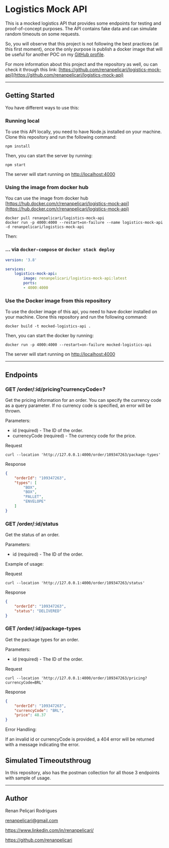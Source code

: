 # Logistics Mock API

This is a mocked logistics API that provides some endpoints for testing and proof-of-concept purposes.
The API contains fake data and can simulate random timeouts on some requests.

So, you will observe that this project is not following the best practices (at this first moment), once the only purpose is publish a docker image that will be useful for another POC on my [GitHub profile](https://github.com/renanpelicari).

For more information about this project and the repository as well, ou can check it through this link: [https://github.com/renanpelicari/logistics-mock-api](https://github.com/renanpelicari/logistics-mock-api)

---

## Getting Started

You have different ways to use this:

### Running local

To use this API locally, you need to have Node.js installed on your machine. Clone this repository and run the following command:

````shell
npm install
````

Then, you can start the server by running:
````shell
npm start
````

The server will start running on [http://localhost:4000](http://localhost:4000)


### Using the image from docker hub

You can use the image from docker hub [https://hub.docker.com/r/renanpelicari/logistics-mock-api](https://hub.docker.com/r/renanpelicari/logistics-mock-api)

```shell
docker pull renanpelicari/logistics-mock-api
docker run -p 4000:4000 --restart=on-failure --name logistics-mock-api -d renanpelicari/logistics-mock-api
```
Then:



### ... via `docker-compose` or `docker stack deploy`

```yaml
version: '3.8'

services:
    logistics-mock-api:
        image: renanpelicari/logistics-mock-api:latest
        ports:
        - 4000:4000
```


### Use the Docker image from this repository

To use the docker image of this api, you need to have docker installed on your machine. Clone this repository and run the following command:

```shell
docker build -t mocked-logistics-api .
```

Then, you can start the docker by running:
```shell
docker run -p 4000:4000 --restart=on-failure mocked-logistics-api
```

The server will start running on [http://localhost:4000](http://localhost:4000)

---

## Endpoints

### GET /order/:id/pricing?currencyCode=?
Get the pricing information for an order. You can specify the currency code as a query parameter. If no currency code is specified, an error will be thrown.

Parameters:

- id (required) - The ID of the order.
- currencyCode (required) - The currency code for the price.

Request

```shell
curl --location 'http://127.0.0.1:4000/order/109347263/package-types'
```

Response

```json
{
    "orderId": "109347263",
    "types": [
        "BOX",
        "BOX",
        "PALLET",
        "ENVELOPE"
    ]
}
```

### GET /order/:id/status

Get the status of an order.

Parameters:

- id (required) - The ID of the order.

Example of usage:

Request

```shell
curl --location 'http://127.0.0.1:4000/order/109347263/status'
```

Response

```json
{
    "orderId": "109347263",
    "status": "DELIVERED"
}
```

### GET /order/:id/package-types

Get the package types for an order.

Parameters:

- id (required) - The ID of the order.

Request

```shell
curl --location 'http://127.0.0.1:4000/order/109347263/pricing?currencyCode=BRL'
```

Response

```json
{
    "orderId": "109347263",
    "currencyCode": "BRL",
    "price": 48.37
}
```

Error Handling:

If an invalid id or currencyCode is provided, a 404 error will be returned with a message indicating the error.

## Simulated Timeoutsthroug
In this repository, also has the postman collection for all those 3 endpoints with sample of usage.

---

## Author

Renan Peliçari Rodrigues

[renanpelicari@gmail.com](mailto:renanpelicari@gmail.com)

https://www.linkedin.com/in/renanpelicari/

https://github.com/renanpelicari
